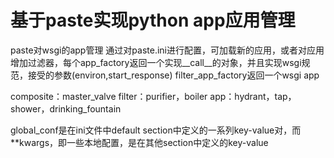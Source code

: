 # 基于paste实现python app应用管理
paste对wsgi的app管理 通过对paste.ini进行配置，可加载新的应用，或者对应用增加过滤器，每个app_factory返回一个实现__call__的对象，并且实现wsgi规范，接受的参数(environ,start_response) filter_app_factory返回一个wsgi app

composite：master_valve filter：purifier，boiler app：hydrant，tap，shower，drinking_fountain

global_conf是在ini文件中default section中定义的一系列key-value对，而**kwargs，即一些本地配置，是在其他section中定义的key-value
